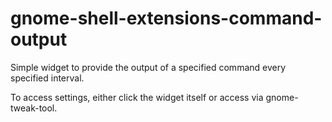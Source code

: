 gnome-shell-extensions-command-output
=====================================

Simple widget to provide the output of a specified command every specified interval.

To access settings, either click the widget itself or access via gnome-tweak-tool.

